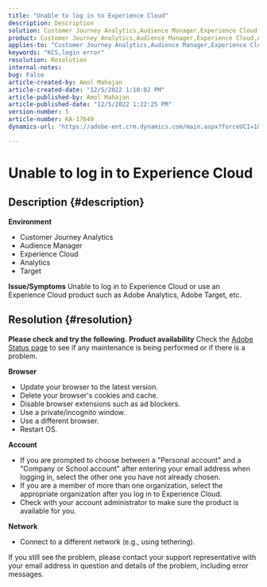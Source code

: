 ```yaml
---
title: "Unable to log in to Experience Cloud"
description: Description
solution: Customer Journey Analytics,Audience Manager,Experience Cloud,Analytics,Target
product: Customer Journey Analytics,Audience Manager,Experience Cloud,Analytics,Target
applies-to: "Customer Journey Analytics,Audience Manager,Experience Cloud,Analytics,Target"
keywords: "KCS,login error"
resolution: Resolution
internal-notes: 
bug: False
article-created-by: Amol Mahajan
article-created-date: "12/5/2022 1:10:02 PM"
article-published-by: Amol Mahajan
article-published-date: "12/5/2022 1:22:25 PM"
version-number: 5
article-number: KA-17649
dynamics-url: "https://adobe-ent.crm.dynamics.com/main.aspx?forceUCI=1&pagetype=entityrecord&etn=knowledgearticle&id=e6123d1c-9e74-ed11-81ab-6045bd0061cb"

---
```

# Unable to log in to Experience Cloud

## Description {#description}

<b>Environment</b>
- Customer Journey Analytics
- Audience Manager
- Experience Cloud
- Analytics
- Target

<b>Issue/Symptoms</b>
Unable to log in to Experience Cloud or use an Experience Cloud product such as Adobe Analytics, Adobe Target, etc.


## Resolution {#resolution}

<b>Please check and try the following.</b>
<b>Product availability</b>
Check the [Adobe Status page](https://status.adobe.com) to see if any maintenance is being performed or if there is a problem.

<b>Browser</b>

- Update your browser to the latest version.
- Delete your browser's cookies and cache.
- Disable browser extensions such as ad blockers.
- Use a private/incognito window.
- Use a different browser.
- Restart OS.


<b>Account</b>

- If you are prompted to choose between a "Personal account" and a "Company or School account" after entering your email address when logging in, select the other one you have not already chosen.
- If you are a member of more than one organization, select the appropriate organization after you log in to Experience Cloud.
- Check with your account administrator to make sure the product is available for you.


<b>Network</b>

- Connect to a different network (e.g., using tethering).


If you still see the problem, please contact your support representative with your email address in question and details of the problem, including error messages.

